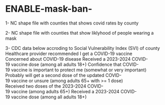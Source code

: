 # ENABLE-mask-ban-
1-  NC shape file with counties that shows covid rates by county 

2-  NC shape file with counties that show liklyhood of people wearing a mask  

3- CDC data below accroding to Social Vulnerability Index (SVI) of county
    Healthcare provider recommended I get a COVID-19 vaccine
    Concerned about COVID-19 disease
    Received a 2023-2024 COVID-19 vaccine dose (among all adults 18+)
    Confidence that COVID-19 vaccine is important to protect me (somewhat or very important)
    Probably will get a second dose of the updated COVID-19 vaccine or unsure (among adults 65+ with >= 1 dose)
    Received two doses of the 2023-2024 COVID-19 vaccine (among adults 65+)
    Received a 2023-2024 COVID-19 vaccine dose (among all adults 18+)